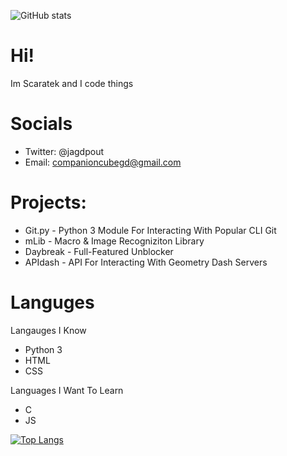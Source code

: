 ![GitHub stats](https://github-readme-stats.vercel.app/api?username=scaratek&show_icons=true&theme=tokyonight)

# Hi!
Im Scaratek and I code things 

# Socials
- Twitter: @jagdpout
- Email: companioncubegd@gmail.com

# Projects:
- Git.py - Python 3 Module For Interacting With Popular CLI Git
- mLib - Macro & Image Recogniziton Library
- Daybreak - Full-Featured Unblocker
- APIdash - API For Interacting With Geometry Dash Servers

# Languges

Langauges I Know
- Python 3
- HTML
- CSS

Languages I Want To Learn
- C
- JS

[![Top Langs](https://github-readme-stats.vercel.app/api/top-langs/?username=scaratek&layout=compact)](https://github.com/anuraghazra/github-readme-stats)

